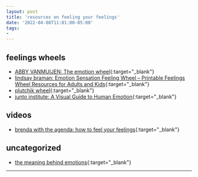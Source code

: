 ```yaml
---
layout: post
title: 'resources on feeling your feelings'
date: '2022-04-08T11:01:00-05:00'
tags:
- 
--- 
```


## feelings wheels

* [ABBY VANMUIJEN: The emotion wheel](https://www.avanmuijen.com/watercolor-emotion-wheel){:target="_blank"}
* [lindsay braman: Emotion Sensation Feeling Wheel – Printable Feelings Wheel Resources for Adults and Kids](https://lindsaybraman.com/sensation-feelings-wheel/){:target="_blank"}
* [plutchik wheel](https://www.healthline.com/health/emotion-wheel#plutchik-wheel){:target="_blank"}
* [junto institute: A Visual Guide to Human Emotion](https://www.visualcapitalist.com/a-visual-guide-to-human-emotion/){:target="_blank"}

## videos

* [brenda with the agenda: how to feel your feelings](https://www.tiktok.com/@brendawiththeagenda/video/7031302434198785286?utm_campaign=The%20Better%20Humans%20Daily&utm_medium=email&utm_source=Revue%20newsletter){:target="_blank"}

## uncategorized

* [the meaning behind emotions](https://www.instagram.com/p/Cc3YLK_OV7y/){:target="_blank"}




---


<!-- hyperlink bank -->


<!-- &#042; = asterisk -->
<!-- &#039; = single quote '-->
